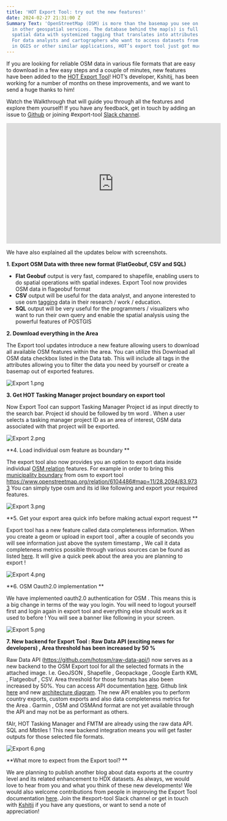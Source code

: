 ```yaml
---
title: 'HOT Export Tool: try out the new features!'
date: 2024-02-27 21:31:00 Z
Summary Text: 'OpenStreetMap (OSM) is more than the basemap you see on osm.org or
  in other geospatial services. The database behind the map(s) is full of crowdsourced
  spatial data with systemized tagging that translates into attributes in GIS systems.
  For data analysts and cartographers who want to access datasets from OSM for use
  in QGIS or other similar applications, HOT’s export tool just got much more helpful! '
---
```


If you are looking for reliable OSM data in various file formats that are easy to download in a few easy steps and a couple of minutes, new features have been added to the [HOT Export Tool](https://export.hotosm.org/en/v3/)!  HOT’s developer, Kshitij, has been working for a number of months on these improvements, and we want to send a huge thanks to him!

Watch the Walkthrough that will guide you through all the features and explore them yourself! If you have any feedback, get in touch by adding an issue to [Github](https://github.com/hotosm/osm-export-tool) or joining #export-tool [Slack channel](https://slack.hotosm.org/).

<iframe width="560" height="315" src="https://www.youtube.com/embed/vxEDFAVfOTo?si=kdBJGdubn3UrqdnS" title="YouTube video player" frameborder="0" allow="accelerometer; autoplay; clipboard-write; encrypted-media; gyroscope; picture-in-picture; web-share" allowfullscreen></iframe>

We have also explained all the updates below with screenshots.

**1. Export OSM Data with three new format (FlatGeobuf, CSV and SQL)**

* **Flat Geobuf** output is very fast, compared to shapefile, enabling users to do spatial operations with spatial indexes. Export Tool now provides OSM data in flageobuf format
* **CSV** output will be useful for the data analyst, and anyone interested to use osm [tagging](https://wiki.openstreetmap.org/wiki/Tags) data in their research / work / education.
* **SQL** output will be very useful for the programmers / visualizers who want to run their own query and enable the spatial analysis using the powerful features of POSTGIS 

**2. Download everything in the Area**

The Export tool updates introduce a new feature allowing users to download all available OSM features within the area. You can utilize this Download all OSM data checkbox listed in the Data tab. This will include all tags in the attributes allowing you to filter the data you need by yourself or create a basemap out of exported features.

![Export 1.png](/uploads/Export%201.png)


**3. Get HOT Tasking Manager project boundary on export tool**

Now Export Tool can support Tasking Manager Project id as input directly to the search bar. Project id should be followed by tm word . When a user selects a tasking manager project ID as an area of interest, OSM data associated with that project will be exported. 

![Export 2.png](/uploads/Export%202.png)

**4. Load individual osm feature as boundary **

The export tool also now provides you an option to export data inside individual [OSM relation](https://wiki.openstreetmap.org/wiki/Relation) features. For example in order to bring this [municipality boundary](https://www.openstreetmap.org/relation/6104486#map=11/28.2094/83.9733) from osm to export tool https://www.openstreetmap.org/relation/6104486#map=11/28.2094/83.9733 You can simply type osm and its id like following and export your required features.

![Export 3.png](/uploads/Export%203.png)

**5. Get your export area quick info before making actual export request **

Export tool has a new feature called data completeness information. When you create a geom or upload in export tool , after a couple of seconds you will see information just above the system timestamp , We call it data completeness metrics possible through various sources can be found as listed [here](https://github.com/hotosm/raw-data-api/blob/develop/docs/src/stats/indicators.md). It will give a quick peek about the area you are planning to export ! 

![Export 4.png](/uploads/Export%204.png)

**6. OSM Oauth2.0 implementation **

We have implemented oauth2.0 authentication for OSM . This means this is a big change in terms of the way you login. You will need to logout yourself first and login again in export tool and everything else  should work as it used to before ! You will see a banner like following in your screen.

![Export 5.png](/uploads/Export%205.png)

**7. New backend for Export Tool : Raw Data API  (exciting news for developers) , Area threshold has been increased by 50 %**

Raw Data API (https://github.com/hotosm/raw-data-api/)  now serves as a new backend to the OSM Export tool for all the selected formats in the attached image. I.e. GeoJSON , Shapefile , Geopackage , Google Earth KML , Flatgeobuf , CSV. Area threshold for those formats has also been increased by 50%. You can access API documentation [here](https://api-prod.raw-data.hotosm.org/v1/redoc). Github link [here](https://github.com/hotosm/export-tool-api) and new [architecture diagram](https://miro.com/welcomeonboard/OFIxRlBWUHU0bmIyb2FPZkJqSDhYVzc1ektqZDFzSXRJU1VHTTdYRVlraFVkNUVmUTcweHRvZXRwTDJKZ0ZsMnwzNDU4NzY0NTE1MDkwMjQ0MzIzfDI=?share_link_id=26271906711). The new API enables you to perform country exports, custom exports and also data completeness metrics for the Area . Garmin , OSM and OSMAnd format are not yet available through the API and may not be as performant as others.

fAIr, HOT Tasking Manager and FMTM are already using the raw data API. SQL and Mbtiles !  This new  backend integration  means you will get faster outputs for those selected file formats.

![Export 6.png](/uploads/Export%206.png)

**What more to expect from the Export tool? **

We are planning to publish another blog about data exports at the country level and its related enhancement to HDX datasets. As always, we would love to hear from you and what you think of these new developments!  We would also welcome contributions from people in improving the Export Tool documentation [here](https://github.com/hotosm/osm-export-tool/tree/master/ui/app/components/help).
Join the #export-tool Slack channel or get in touch with [Kshitij](mailto:kshitij.sharma@hotosm.org) if you have any questions, or want to send a note of appreciation!
